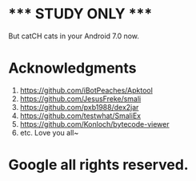 # *** STUDY ONLY ***
But catCH cats in your Android 7.0 now.

# Acknowledgments
1. https://github.com/iBotPeaches/Apktool
2. https://github.com/JesusFreke/smali
3. https://github.com/pxb1988/dex2jar
4. https://github.com/testwhat/SmaliEx
5. https://github.com/Konloch/bytecode-viewer
6. etc. Love you all~

# Google all rights reserved.
